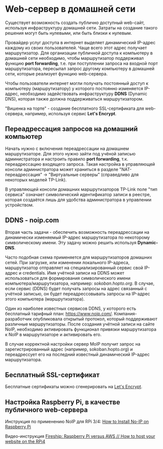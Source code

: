 # Web-сервер в домашней сети

Существует возможность создать публично доступный web-сайт, используя инфраструктуру домашней сети. Затраты на создание такого решения могут быть нулевыми, или быть близки к нулевым.

Провайдер услуг доступа в интернет выделяет динамический IP-адрес каждому из своих пользователей. Чаще всего этот адрес получает маршрутизатор. Для организации публичной доступа к компьютеру в домашней сети необходимо, чтобы маршрутизатор поддерживал функцию **port forwarding**, т.е. при поступлении запроса на входной порт маршрутизатора, пересылал запрос другому компьютеру в домашней сети, которые реализует функцию web-сервера.

Чтобы пользователи интернет могли получать постоянный доступ к компьютеру (маршрутизатору) у которого постоянно изменяется IP-адрес, необходимо задействовать инфраструктуру **DDNS** (Dynamic DNS), которая также должна поддерживаться маршрутизатором.

"Вишенка на торте" - создание бесплатного SSL-сертификата для web-сервера, например, используя сервис **Let's Encrypt**.

<a name="HOMESITE"></a>
## Переадрессация запросов на домашний компьютер

Начать нужно с включения переадрессации на домашнем маршрутизаторе. Для этого нужно зайти под учёной записью администратора и настроить правило **port forwarding**, т.к. переадрессацию входящего запроса. Такая настройка в управляющей консоли администратора может храниться в разделе "NAT-переадрессация" -> "Виртуальные серверы" (справедливо для некоторых моделей TP-Link).

В управляющей консоли домашних маршрутизаторов TP-Link поле "тип сервиса" означает символический идентификатор записи в реестре, которая создаётся лишь для удобства администратора в управлении устройством.

## DDNS - noip.com

Вторая часть задачи - обеспечить возможность переадрессации на динамически изменяемый IP-адрес маршрутизатора по некоторому символическому имени. Эту задачу можно решить  используя **Dynamic-DNS**.

Часто подобная схема применяется для маршрутизаторов домашних сетей. При загрузке, или изменении локального IP-адреса, маршрутизатор отправляет на специализированный сервис свой IP-адрес и credentials. Имя учётной записи на DDNS может использоваться для формирования символического имени компьютера/маршрутизатора, например: _sokoban.hopto.org_. В случае, если сервис (DDNS) будет получать запросы на адрес связанный с учётной записью, он будет переадрессовывать запросы на IP-адрес этого компьютера (маршрутизатора).

Один из наиболее известных сервисов DDNS, у которого есть бесплатный тарифный план: https://www.noip.com/. Компания-разработчик опубликовала открытый протокол, который поддерживают различные маршрутизаторы. После создания учётной записи на сайте NoIP, необходимо активировать функционал привязки маршрутизатора к NoIP в маршрутизаторе и активировать его.

В случае корректной настройки сервер MoIP получит запрос на зарегистрированный адрес (например, sokoban.hopto.org) и переадрессует его на последний известный динамический IP-адрес маршрутизатора.

## Бесплатный SSL-сертификат

Бесплатные сертификаты можно сгенерировать на [Let's Encrypt](https://letsencrypt.org/ru/getting-started/).

## Настройка Raspberry Pi, в качестве публичного web-сервера

Инструкция по применению NoIP для RPi 3/4: [How to Install No-IP on Raspberry Pi](https://www.slicethepi.co.uk/how-to-install-no-ip-on-raspberry-pi/)

Видео-инструкция [Fireship: Raspberry Pi versus AWS // How to host your website on the RPi4](https://www.youtube.com/watch?v=QdHvS0D1zAI)